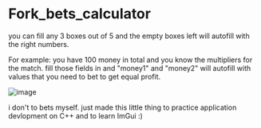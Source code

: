 # Fork_bets_calculator

you can fill any 3 boxes out of 5 and the empty boxes left will autofill with the right numbers. 

For example: you have 100 money in total and you know the multipliers for the match. fill those fields in and "money1" and "money2" will autofill with values that you need to bet to get equal profit.

![image](https://github.com/mpshmakov/Fork_bets_calculator/assets/104257422/05162c1f-74fb-4732-9f4b-f62cd05b1bd1)

i don't to bets myself. just made this little thing to practice application devlopment on C++ and to learn ImGui :)
